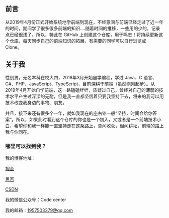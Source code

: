 ## 前言

从2019年4月份正式开始系统地学前端到现在，不经意间与前端已经走过了近一年的时间，期间学了很多很多前端的知识....随着时间的推移，一些用的少的，记录点已经很浅了。所以，特此在 GitHub 上创建这个仓库，用于鸣志！将持续更新这个仓库，每天同步自己的前端知识的拓展，有需要的同学可以自行浏览或 Clone。


## 关于我

性别男，无名本科在校大四，2018年3月开始自学编程，学过 Java、C 语言、C#、PHP、JavaScript、TypeScript，目前深耕于前端（虽然刚刚起步）。从2019年4月开始自学前端，这一路磕磕绊绊，质疑过自己，曾经对自己的薄弱的技术水平产生过深深的无耐，但是我一直都坚信着只要我坚持下去，将来的我可以用技术改变我身边的事物、朋友。

并且，接下来还有很多个一年，就如我现在的座右铭一般“坚持，时间会给你答案”。所以，如果此时看到这个仓库的你也是一个初入，又或者是一个前端技术小白，希望你和我一样能一直坚持走在这条路上，莫问收获，但问耕耘，前端的路上我与你同在。


### 哪里可以找到我？

我的博客地址：

[掘金](https://juejin.im/user/2823201592973527)

[思否](https://segmentfault.com/u/wjchumble/articles)

[CSDN](https://blog.csdn.net/qq_42049445)

我的微信公众号：Code center
 
我的邮箱：1957503379@qq.com


